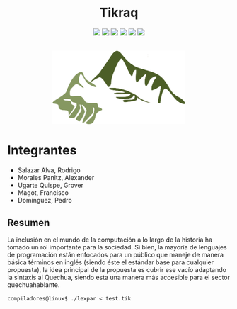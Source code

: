 <h1 align="center">
  <br>
  <br>
  Tikraq
  <br>
</h1>
<p align="center">
  <img src="https://img.shields.io/badge/c++-%2300599C.svg?style=for-the-badge&logo=c%2B%2B&logoColor=white">
  <img src="https://img.shields.io/badge/c-%2300599C.svg?style=for-the-badge&logo=c&logoColor=white">
  <img src="https://img.shields.io/badge/Linux-FCC624?style=for-the-badge&logo=linux&logoColor=black">
  <img src="https://img.shields.io/badge/NeoVim-%2357A143.svg?&style=for-the-badge&logo=neovim&logoColor=white">
  <img src="https://img.shields.io/badge/CMake-%23008FBA.svg?style=for-the-badge&logo=cmake&logoColor=white">
  <img src="https://img.shields.io/badge/Notion-%23000000.svg?style=for-the-badge&logo=notion&logoColor=white">
  <br>
  <br>
</p>
<p align="center">
  <img src="./images/tikraq.png" alt="drawing" style="width:300px;"/>
</p>

# Integrantes

- Salazar Alva, Rodrigo
- Morales Panitz, Alexander
- Ugarte Quispe, Grover
- Magot, Francisco
- Dominguez, Pedro

## Resumen
La inclusión en el mundo de la computación a lo largo de la historia ha tomado un rol importante para
la sociedad. Si bien, la mayoría de lenguajes de programación están enfocados para un público que
maneje de manera básica términos en inglés (siendo éste el estándar base para cualquier propuesta),
la idea principal de la propuesta es cubrir ese vacío adaptando la sintaxis al Quechua, siendo esta una
manera más accesible para el sector quechuahablante.

```
compiladores@linux$ ./lexpar < test.tik
```
